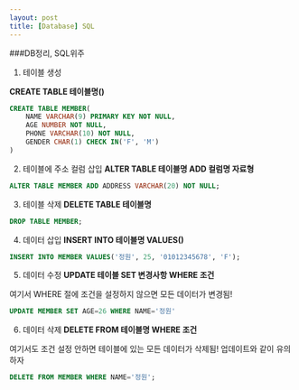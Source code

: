 ```yaml
---
layout: post
title: [Database] SQL 
---
```




###DB정리, SQL위주



1. 테이블 생성

 **CREATE TABLE 테이블명()**
```sql
CREATE TABLE MEMBER(
    NAME VARCHAR(9) PRIMARY KEY NOT NULL,
    AGE NUMBER NOT NULL,
    PHONE VARCHAR(10) NOT NULL,
    GENDER CHAR(1) CHECK IN('F', 'M')
)
```




2. 테이블에 주소 컬럼 삽입
  **ALTER TABLE 테이블명 ADD 컬럼명 자료형**
```sql
ALTER TABLE MEMBER ADD ADDRESS VARCHAR(20) NOT NULL;
```



3. 테이블 삭제
**DELETE TABLE 테이블명**
```sql
DROP TABLE MEMBER;
```



4. 데이터 삽입
**INSERT INTO 테이블명 VALUES()**

```sql
INSERT INTO MEMBER VALUES('정원', 25, '01012345678', 'F');
```



5. 데이터 수정
**UPDATE 테이블 SET 변경사항 WHERE 조건**

여기서 WHERE 절에 조건을 설정하지 않으면 모든 데이터가 변경됨!
```sql
UPDATE MEMBER SET AGE=26 WHERE NAME='정원'
```



6. 데이터 삭제
**DELETE FROM 테이블명 WHERE 조건**

여기서도 조건 설정 안하면 테이블에 있는 모든 데이터가 삭제됨! 
업데이트와 같이 유의하자
```sql
DELETE FROM MEMBER WHERE NAME='정원';
```

